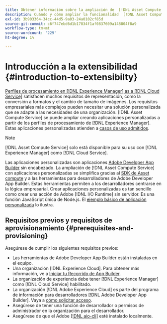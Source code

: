 ```yaml
---
title: Obtener información sobre la ampliación de  [!DNL Asset Compute Service]
description: Cuándo y cómo ampliar la funcionalidad  [!DNL Asset Compute Service]  para realizar el procesamiento de recursos personalizado.
exl-id: 3b903364-34cc-44d5-9a03-24a0102cf85d
source-git-commit: c6f747ebd6d1b17834f1af0837609a148804f8a9
workflow-type: tm+mt
source-wordcount: '229'
ht-degree: 1%

---
```


# Introducción a la extensibilidad {#introduction-to-extensibilty}

[Perfiles de procesamiento en [!DNL Experience Manager] as a [!DNL Cloud Service]](https://experienceleague.adobe.com/en/docs/experience-manager-cloud-service/content/assets/asset-microservices-overview) satisfacen muchos requisitos de representación, como la conversión a formatos y el cambio de tamaño de imágenes. Los requisitos empresariales más complejos pueden necesitar una solución personalizada que se adapte a las necesidades de una organización. [!DNL Asset Compute Service] se puede ampliar creando aplicaciones personalizadas a partir de los perfiles de procesamiento de [!DNL Experience Manager]. Estas aplicaciones personalizadas atienden a [casos de uso admitidos](https://experienceleague.adobe.com/en/docs/experience-manager-cloud-service/content/assets/manage/asset-microservices-configure-and-use).

>[!NOTE]
>
>[!DNL Asset Compute Service] solo está disponible para su uso con [!DNL Experience Manager] como [!DNL Cloud Service].

Las aplicaciones personalizadas son aplicaciones [Adobe Developer App Builder](https://github.com/AdobeDocs/app-builder) sin encabezado. La ampliación de [!DNL Asset Compute Service] con aplicaciones personalizadas se simplifica gracias al [SDK de Asset compute](https://github.com/adobe/asset-compute-sdk) y a las herramientas para desarrolladores de Adobe Developer App Builder. Estas herramientas permiten a los desarrolladores centrarse en la lógica empresarial. Crear aplicaciones personalizadas es tan sencillo como crear una acción de Adobe [!DNL I/O Runtime] sin servidor. Es una función JavaScript única de Node.js. El [ejemplo básico de aplicación personalizada](https://github.com/adobe/asset-compute-example-workers/blob/master/projects/worker-basic/worker-basic.js) lo ilustra.

## Requisitos previos y requisitos de aprovisionamiento {#prerequisites-and-provisioning}

Asegúrese de cumplir los siguientes requisitos previos:

* Las herramientas de Adobe Developer App Builder están instaladas en el equipo.
* Una organización [!DNL Experience Cloud]. Para obtener más información, ve a [Iniciar tu Recorrido de App Builder](https://developer.adobe.com/app-builder/docs/getting_started/#acquire-access-and-credentials).
* La organización de experiencia debe tener [!DNL Experience Manager] como [!DNL Cloud Service] habilitado.
* La organización [!DNL Adobe Experience Cloud] es parte del programa de información para desarrolladores [!DNL Adobe Developer App Builder]. Vaya a [cómo solicitar acceso](https://developer.adobe.com/app-builder/docs/overview/getting_access).
* Asegúrese de tener una función de desarrollador o permisos de administrador en la organización para el desarrollador.
* Asegúrese de que el Adobe [[!DNL aio-cli]](https://github.com/adobe/aio-cli) esté instalado localmente.

<!-- TBD for later:

* What all accesses and licenses are required?
* What all permissions are required to create, debug, and deploy custom applications?
* How do developers get access and provision the required apps?
* What is repository management?
* Anything on security and data transfer?
* What about handling personal or sensitive information?
* Custom application SLA is dependent on SLAs of various services it depends on.
* Document how the devs can get to know the KPIs of their custom applications. The KPIs are dependent on the performance at Adobe's side, amongst other things.
-->
